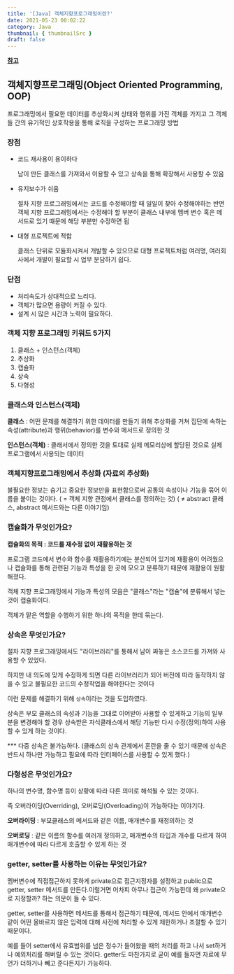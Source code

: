 ```yaml
---
title: '[Java] 객체지향프로그래밍이란?'
date: 2021-05-23 00:02:22
category: Java
thumbnail: { thumbnailSrc }
draft: false
---
```


**[참고](https://jeong-pro.tistory.com/95)**

## 객체지향프로그래밍(Object Oriented Programming, OOP)

프로그래밍에서 필요한 데이터를 추상화시켜 상태와 행위를 가진 객체를 가지고 그 객체들 간의 유기적인 상호작용을 통해 로직을 구성하는 프로그래밍 방법

### **장점**

- 코드 재사용이 용이하다

  남이 만든 클래스를 가져와서 이용할 수 있고 상속을 통해 확장해서 사용할 수 있음

- 유지보수가 쉬움

  절차 지향 프로그래밍에서는 코드를 수정해야할 때 일일이 찾아 수정해야하는 반면 객체 지향 프로그래밍에서는 수정해야 할 부분이 클래스 내부에 멤버 변수 혹은 메서드로 있기 떄문에 해당 부분만 수정하면 됨

- 대형 프로젝트에 적합

  클래스 단위로 모듈화시켜서 개발할 수 있으므로 대형 프로젝트처럼 여러명, 여러회사에서 개발이 필요할 시 업무 분담하기 쉽다.

### **단점**

- 처리속도가 상대적으로 느리다.
- 객체가 많으면 용량이 커질 수 있다.
- 설계 시 많은 시간과 노력이 필요하다.

### 객체 지향 프로그래밍 키워드 5가지

1. 클래스 + 인스턴스(객체)
2. 추상화
3. 캡슐화
4. 상속
5. 다형성

### 클래스와 인스턴스(객체)

**클래스** : 어떤 문제를 해결하기 위한 데이터를 만들기 위해 추상화를 거쳐 집단에 속하는 속성(attribute)과 행위(behavior)를 변수와 메서드로 정의한 것

**인스턴스(객체)** : 클래서에서 정의한 것을 토대로 실제 메모리상에 할당된 것으로 실제 프로그램에서 사용되는 데이터

### 객체지향프로그래밍에서 추상화 (자료의 추상화)

불필요한 정보는 숨기고 중요한 정보만을 표현함으로써 공통의 속성이나 기능을 묶어 이름을 붙이는 것이다. ( = 객체 지향 관점에서 클래스를 정의하는 것) ( ≠ abstract 클래스, abstract 메서드와는 다른 이야기임)

### 캡슐화가 무엇인가요?

**캡슐화의 목적 : 코드를 재수정 없이 재활용하는 것**

프로그램 코드에서 변수와 함수를 재활용하기에는 분산되어 있기에 재활용이 어려웠으나 캡슐화를 통해 관련된 기능과 특성을 한 곳에 모으고 분류하기 때문에 재활용이 원활해졌다.

객체 지향 프로그래밍에서 기능과 특성의 모음은 "클래스"라는 "캡슐"에 분류해서 넣는 것이 캡슐화이다.

객체가 맡은 역할을 수행하기 위한 하나의 목적을 한데 묶는다.

### 상속은 무엇인가요?

절차 지향 프로그래밍에서도 "라이브러리"를 통해서 남이 짜놓은 소스코드를 가져와 사용할 수 있었다.

하지만 내 의도에 맞게 수정하게 되면 다른 라이브러리가 되어 버전에 따라 동작하지 않을 수 있고 불필요한 코드의 수정작업을 해야한다는 것이다

이런 문제를 해결하기 위해 `상속`이라는 것을 도입하였다.

상속은 부모 클래스의 속성과 기능을 그대로 이어받아 사용할 수 있게하고 기능의 일부분을 변경해야 할 경우 상속받은 자식클래스에서 해당 기능만 다시 수정(정의)하여 사용할 수 있게 하는 것이다.

\*\*\* 다중 상속은 불가능하다. (클래스의 상속 관계에서 혼란을 줄 수 있기 때문에 상속은 반드시 하나만 가능하고 필요에 따라 인터페이스를 사용할 수 있게 했다.)

### 다형성은 무엇인가요?

하나의 변수명, 함수명 등이 상황에 따라 다른 의미로 해석될 수 있는 것이다.

즉 오버라이딩(Overriding), 오버로딩(Overloading)이 가능하다는 이야기다.

**오버라이딩** : 부모클래스의 메서드와 같은 이름, 매개변수를 재정의하는 것

**오버로딩** : 같은 이름의 함수를 여러개 정의하고, 매개변수의 타입과 개수를 다르게 하여 매개변수에 따라 다르게 호출할 수 있게 하는 것

### getter, setter를 사용하는 이유는 무엇인가요?

멤버변수에 직접접근하지 못하게 private으로 접근지정자를 설정하고 public으로 getter, setter 메서드를 만든다.이럴거면 어차피 아무나 접근이 가능한데 왜 private으로 지정할까? 하는 의문이 들 수 있다.

getter, setter를 사용하면 메서드를 통해서 접근하기 때문에, 메서드 안에서 매개변수같이 어떤 올바르지 않은 입력에 대해 사전에 처리할 수 있게 제한하거나 조절할 수 있기 때문이다.

예를 들어 setter에서 유효범위를 넘은 정수가 들어왔을 때의 처리를 하고 나서 set하거나 예외처리를 해버릴 수 있는 것이다. getter도 마찬가지로 굳이 예를 들자면 자료에 무언가 더하거나 빼고 준다든지가 가능하다.
